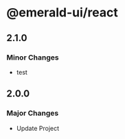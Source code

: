 # @emerald-ui/react

## 2.1.0

### Minor Changes

- test

## 2.0.0

### Major Changes

- Update Project
